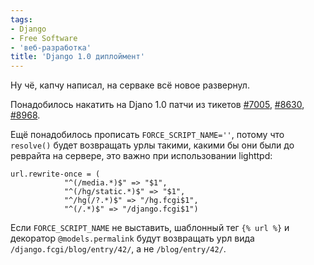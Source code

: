 ```yaml
---
tags:
- Django
- Free Software
- 'веб-разработка'
title: 'Django 1.0 диплоймент'
---
```


Ну чё, капчу написал, на серваке всё новое развернул.

Понадобилось накатить на Djano 1.0 патчи из тикетов [\#7005][],
[\#8630][], [\#8968][].

Ещё понадобилось прописать `FORCE_SCRIPT_NAME=''`, потому что
`resolve()` будет возвращать урлы такими, какими бы они были до реврайта
на сервере, это важно при использовании lighttpd:

    url.rewrite-once = (
                "^(/media.*)$" => "$1",
                "^(/hg/static.*)$" => "$1",
                "^/hg(/?.*)$" => "/hg.fcgi$1",
                "^(/.*)$" => "/django.fcgi$1")

Если `FORCE_SCRIPT_NAME` не выставить, шаблонный тег `{% url %}` и
декоратор `@models.permalink` будут возвращать урл вида
`/django.fcgi/blog/entry/42/`, а не `/blog/entry/42/`.

  [\#7005]: http://code.djangoproject.com/ticket/7005
    "Add orphans support for object_list pagination"
  [\#8630]: http://code.djangoproject.com/ticket/8630
    "Improve the comments framework customizability"
  [\#8968]: http://code.djangoproject.com/ticket/8968
    "No way to utilize `next` parameter to redirect after comment deletion"
